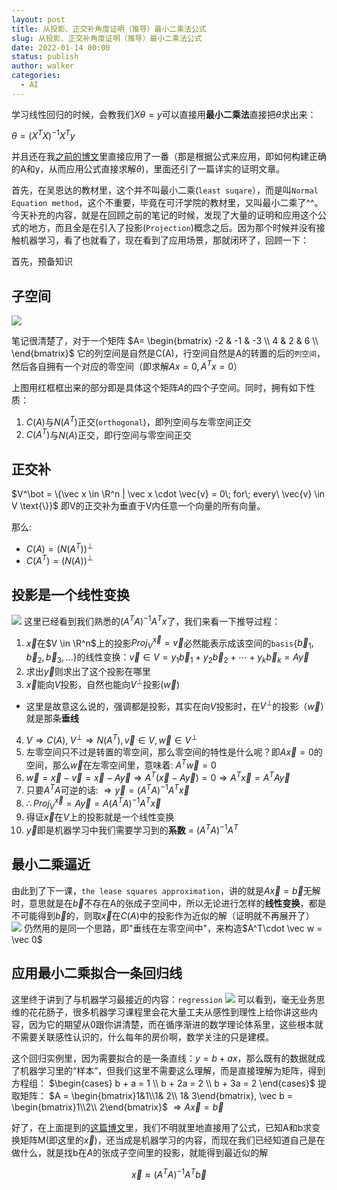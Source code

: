 ```yaml
---
layout: post
title: 从投影、正交补角度证明（推导）最小二乘法公式
slug: 从投影、正交补角度证明（推导）最小二乘法公式
date: 2022-01-14 00:00
status: publish
author: walker
categories: 
  - AI
---
```


学习线性回归的时候，会教我们$X\theta=y$可以直接用**最小二乘法**直接把$\theta$求出来：

$\theta=(X^TX)^{-1}X^Ty$

并且还在我[之前的博文](https://www.jianshu.com/p/c2d0c743dc5d)里直接应用了一番（那是根据公式来应用，即如何构建正确的A和y，从而应用公式直接求解$\theta$)，里面还引了一篇详实的证明文章。

首先，在吴恩达的教材里，这个并不叫最小二乘(`least suqare`），而是叫`Normal Equation method`，这个不重要，毕竟在可汗学院的教材里，又叫最小二乘了^^。今天补充的内容，就是在回顾之前的笔记的时候，发现了大量的证明和应用这个公式的地方，而且全是在引入了投影(`Projection`)概念之后。因为那个时候并没有接触机器学习，看了也就看了，现在看到了应用场景，那就闭环了，回顾一下：

首先，预备知识

## 子空间

![](../assets/1859625-72641d1c767c5d48.png) 

笔记很清楚了，对于一个矩阵
$A= \begin{bmatrix}
   -2 & -1 & -3 \\
   4 & 2 & 6 \\
\end{bmatrix}$ 它的列空间是自然是C(A)，行空间自然是A的转置的后的`列空间`，然后各自拥有一个对应的零空间（即求解$Ax=0, A^Tx=0）$

上图用红框框出来的部分即是具体这个矩阵$A$的四个子空间。同时，拥有如下性质：
1. $C(A)$与$N(A^T)$正交(`orthogonal`)，即列空间与左零空间正交
2. $C(A^T)$与$N(A)$正交，即行空间与零空间正交

## 正交补
$V^\bot = \{\vec x \in \R^n | \vec x \cdot \vec{v} = 0\; for\; every\ \vec{v} \in V \text{\}}$ 即V的正交补为垂直于V内任意一个向量的所有向量。

那么:
* $C(A) = (N(A^T))^\bot$
* $C(A^T) = (N(A))^\bot$

## 投影是一个线性变换

![](../assets/1859625-d8ac940868255950.png)
这里已经看到我们熟悉的$(A^TA)^{-1}A^Tx$了，我们来看一下推导过程：
1. $\vec x$在$V \in \R^n$上的投影$Proj_V^{\vec x} = \vec v$必然能表示成该空间的`basis`{$\vec b_1, \vec b_2, \vec b_3, \dots$}的线性变换：$\vec v \in V = y_1\vec b_1 + y_2\vec b_2 + \cdots + y_k \vec b_k =  A\vec y$
2. 求出$\vec y$则求出了这个投影在哪里
3. $\vec x$能向$V$投影，自然也能向$V^\bot$投影($\vec w$)
  * 这里是故意这么说的，强调都是投影，其实在向$V$投影时，在$V^\bot$的投影（$\vec w$）就是那条**垂线**
4. $V \Rightarrow C(A),\; V^\bot \Rightarrow N(A^T), \vec v \in V, \vec w \in V^\bot$
5. 左零空间只不过是转置的零空间，那么零空间的特性是什么呢？即$A\vec x = 0$的空间，那么$\vec w$在左零空间里，意味着: $A^T\vec w = 0$
6. $\vec w = \vec x - \vec v = \vec x - A\vec y \Rightarrow A^T(\vec x - A\vec y) = 0 \Rightarrow A^T \vec x = A^TA\vec y$ 
7. 只要$A^TA$可逆的话: $\Rightarrow \vec  y= (A^TA)^{-1}A^T\vec x$
8. $\therefore Proj_V^{\vec x} = A\vec y = A(A^TA)^{-1}A^T\vec x$
9. 得证$\vec x$在$V$上的投影就是一个线性变换
10. $\vec y$即是机器学习中我们需要学习到的**系数** = $(A^TA)^{-1}A^T$

## 最小二乘逼近

由此到了下一课，`the lease squares approximation`，讲的就是$A\vec x = \vec b$无解时，意思就是在$\vec b$不存在A的张成子空间中，所以无论进行怎样的**线性变换**，都是不可能得到$\vec b$的，则取$\vec x$在$C(A)$中的投影作为近似的解（证明就不再展开了）
![](../assets/1859625-d1b8b7885a37111f.png)
仍然用的是同一个思路，即"垂线在左零空间中"，来构造$A^T\cdot \vec w = \vec 0$

## 应用最小二乘拟合一条回归线
这里终于讲到了与机器学习最接近的内容：`regression`
![](../assets/1859625-47522e6f6b83c068.png)
可以看到，毫无业务思维的花花肠子，很多机器学习课程里会花大量工夫从感性到理性上给你讲这些内容，因为它的期望从0跟你讲清楚，而在循序渐进的数学理论体系里，这些根本就不需要关联感性认识的，什么每年的房价啊，数学关注的只是建模。

这个回归实例里，因为需要拟合的是一条直线：$y = b + ax$，那么既有的数据就成了机器学习里的“样本”，但我们这里不需要这么理解，而是直接理解为矩阵，得到
方程组：
$\begin{cases}
b + a = 1 \\
b + 2a = 2 \\
b + 3a = 2
\end{cases}$
提取矩阵：
$A = \begin{bmatrix}1&1\\1& 2\\ 1& 3\end{bmatrix}, \vec b = \begin{bmatrix}1\\2\\ 2\end{bmatrix}$ $\Rightarrow A\vec x = \vec b$

好了，在上面提到的[这篇博文](https://www.jianshu.com/p/c2d0c743dc5d)里，我们不明就里地直接用了公式，已知A和b求变换矩阵M(即这里的$\vec x$)，还当成是机器学习的内容，而现在我们已经知道自己是在做什么，就是找b在$A$的张成子空间里的投影，就能得到最近似的解

$$\vec x \approx (A^TA)^{-1}A^T\vec b$$
